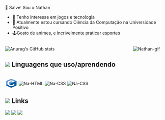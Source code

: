 👋 Salve! Sou o Nathan 

- 👀 Tenho interesse em jogos e tecnologia
- 🌱 Atualmente estou cursando Ciência da Computação na Universidade Positivo
- 🕹️Gosto de animes, e incrivelmente praticar esportes

 ##

![Anurag's GitHub stats](https://github-readme-stats.vercel.app/api?username=nathanhenriquy&show_icons=true&theme=algolia)
<img align="right" height="150 "  alt="Nathan-gif" src="">

  ## <img height="80" src="https://www.icegif.com/wp-content/uploads/2021/12/icegif-1513.gif"/> Linguagens que uso/aprendendo
  

 <div style="display: inline_block"><br>
   <img align="center"  alt="Na-C" height="30" width="40" src="https://raw.githubusercontent.com/devicons/devicon/master/icons/c/c-original.svg">
   <img align="center"  alt="Na-HTML" height="30" width="40" src="https://cdn.jsdelivr.net/gh/devicons/devicon/icons/html5/html5-original.svg">
   <img align="center"  alt="Na-CSS" height="30" width="40" src="https://cdn.jsdelivr.net/gh/devicons/devicon/icons/css3/css3-plain-wordmark.svg"">   
   <img align="center"  alt="Na-CSS" height="30" width="40" src="https://cdn.jsdelivr.net/gh/devicons/devicon@latest/icons/java/java-original.svg" />
          
        
 
     
   
 ## <img height="80" src="https://media1.giphy.com/media/v1.Y2lkPTc5MGI3NjExZmM1MDkyMGZkODA4YWRlMzEzMjgxMWZlNjEwNmU3ZmU0YzBiNmJhYSZlcD12MV9pbnRlcm5hbF9naWZzX2dpZklkJmN0PXM/Ttozxmsw3F8XtsQg6q/giphy.gif"/> Links
  
  <div> 
  <a href="https://www.instagram.com/nathanhenriquy/" target="_blank"><img src="https://img.shields.io/badge/-Instagram-%23E4405F?style=for-the-badge&logo=instagram&logoColor=white" target="_blank"></a>
 	<a href="https://www.linkedin.com/in/nathan-henrique-lucindo-dos-santos-1566b4278/" target="_blank"><img src="https://img.shields.io/badge/-LinkedIn-%230077B5?style=for-the-badge&logo=linkedin&logoColor=white" target="_blank"></a> 
 	<a href="https://replit.com/@nathanhenriquy" target="_blank"><img src="https://img.shields.io/badge/replit-667881?style=for-the-badge&logo=replit&logoColor=orange" target="_blank"></a> 
 
  
</div>
